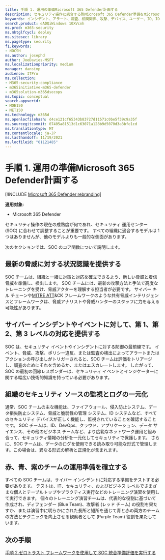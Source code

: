 ```yaml
---
title: 手順 1. 運用の準備Microsoft 365 Defender計画する
description: セキュリティ操作に統合する際Microsoft 365 Defender準備をMicrosoft 365 Defenderの基本。
keywords: インシデント、アラート、調査、相関関係、攻撃、デバイス、ユーザー、ID、ID、メールボックス、メール、365、microsoft、m365、インシデント対応、サイバー攻撃、secops、セキュリティ操作、soc
search.product: eADQiWindows 10XVcnh
ms.prod: m365-security
ms.mktglfcycl: deploy
ms.sitesec: library
ms.pagetype: security
f1.keywords:
- NOCSH
ms.author: josephd
author: JoeDavies-MSFT
ms.localizationpriority: medium
manager: dansimp
audience: ITPro
ms.collection:
- M365-security-compliance
- m365initiative-m365-defender
- m365solution-m365dsecops
ms.topic: conceptual
search.appverid:
- MOE150
- MET150
ms.technology: m365d
ms.openlocfilehash: d4ce121cf65343b83727d11571c0be5f39c9a35f
ms.sourcegitcommit: 07405a81513d1c63071a128b9d5070d3a3bfe1cd
ms.translationtype: MT
ms.contentlocale: ja-JP
ms.lasthandoff: 11/19/2021
ms.locfileid: "61121485"
---
```

# <a name="step-1-plan-for-microsoft-365-defender-operations-readiness"></a>手順 1. 運用の準備Microsoft 365 Defender計画する

[!INCLUDE [Microsoft 365 Defender rebranding](../includes/microsoft-defender.md)]

**適用対象:**
- Microsoft 365 Defender

セキュリティ操作の現在の成熟度が何であれ、セキュリティ 運用センター (SOC) に合わせて調整することが重要です。 すべての組織に適合するモデルは 1 つはありませんが、他のモデルよりも一般的な側面があります。 

次のセクションでは、SOC のコア関数について説明します。

## <a name="provide-situational-awareness-of-modern-threats"></a>最新の脅威に対する状況認識を提供する

SOC チームは、組織と一緒に対策と対応を確立できるよう、新しい脅威と着信脅威を準備し、検出します。 SOC チームには、最新の攻撃方法と手法で高度なトレーニングを受け、脅威アクターを理解する担当者が必要です。 サイバー キル チェーンや[MITRE ATT](https://attack.mitre.org/)&CK フレームワークのような共有脅威インテリジェンスとフレームワークは、脅威アナリストや脅威ハンターのスタッフに力を与える可能性があります。 [](https://www.microsoft.com/security/blog/2016/11/28/disrupting-the-kill-chain/)

## <a name="provide-first-second-and-potentially-third-level-responses-to-cyber-incidents-and-events"></a>サイバー インシデントやイベントに対して、第 1、第 2、第 3 レベルの対応を提供する

SOC は、セキュリティ イベントやインシデントに対する防御の最前線です。 イベント、脅威、攻撃、ポリシー違反、または監査の検出によってアラートまたはアクションの呼び出しがトリガーされると、SOC チームは評価をトリアージし、調査のためにそれを含めるか、またはエスカレートします。 したがって、SOC の最初の回線レスポンダーは、セキュリティ イベントとインジケーターに関する幅広い技術的知識を持っている必要があります。

## <a name="centralize-monitoring-and-logging-of-your-organizations-security-sources"></a>組織のセキュリティ ソースの監視とログの一元化 

通常、SOC チームの主な機能は、ファイアウォール、侵入防止システム、データ損失防止システム、脅威と脆弱性の管理 システム、ID システムなど、すべてのセキュリティ デバイスが正しく機能し、監視されていることを確認することです。 SOC チームは、ID、DevOps、クラウド、アプリケーション、データ サイエンス、その他のビジネス チームなど、より広範なネットワーク運用と組み合って、セキュリティ情報の分析を一元化してセキュリティで保護します。 さらに、SOC チームは、データのログを使用できる読み取り可能な形式で管理します。この場合は、異なる形式の解析と正規化が含まれます。

## <a name="establish-red-blue-and-purple-team-operational-readiness"></a>赤、青、紫のチームの運用準備を確立する

すべての SOC チームは、サイバー インシデントに対応する準備をテストする必要があります。 テストは、IT、セキュリティ、およびビジネス レベルでさまざまな個人とテーブルトップやプラクティス実行などのトレーニング演習を使用して実行できます。 個々のトレーニング演習チームは、代表的な役割に基づいて作成され、ディフェンダー (Blue Team)、攻撃者 (レッド チーム) の役割を果たすか、または演習中に明らかにされた長所と短所を通じて青と赤の両方のチームの方法とテクニックを向上させる観察者として (Purple Team) 役割を果たしています。

## <a name="next-step"></a>次の手順

[手順 2.ゼロトラスト フレームワークを使用して SOC 統合準備評価を実行する](integrate-microsoft-365-defender-secops-readiness.md)
